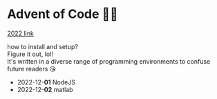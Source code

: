 # Advent of Code 🎄🎁

[2022 link](https://adventofcode.com/2022)

how to install and setup?  
Figure it out, lol!  
It's written in a diverse range of programming environments to confuse future readers 😘
- 2022-12-**01** NodeJS
- 2022-12-**02** matlab
